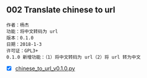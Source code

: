 ## 002 Translate chinese to url

    作者：杨杰
    功能：将中文转码为 url
    版本：0.1.0
    日期：2018-1-3
    许可证：GPL3+
    0.1.0 新增功能：（1）将中文转码为 url（2）将 url 转为中文

- [x] [chinese_to_url_v0.1.0.py](chinese_to_url_v0.1.0.py)

